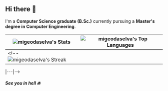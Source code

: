 ## Hi there 👋

I'm a **Computer Science graduate (B.Sc.)** currently pursuing a **Master's degree in Computer Engineering**.

| ![migeodaselva's Stats](https://github-readme-stats.vercel.app/api?username=migeodaselva&theme=dark&show_icons=true&hide_border=true&count_private=true) | ![migeodaselva's Top Languages](https://github-readme-stats.vercel.app/api/top-langs/?username=migeodaselva&theme=dark&show_icons=true&hide_border=true&layout=compact) |
|---|---|
<!--![migeodaselva's Streak](https://github-readme-streak-stats.herokuapp.com/?user=migeodaselva&theme=dark&hide_border=true) |

|---|-->


<!--
**migeodaselva/migeodaselva** is a ✨ _special_ ✨ repository because its `README.md` (this file) appears on your GitHub profile.

Here are some ideas to get you started:

- 🔭 I’m currently working on ...
- 🌱 I’m currently learning ...
- 👯 I’m looking to collaborate on ...
- 🤔 I’m looking for help with ...
- 💬 Ask me about ...
- 📫 How to reach me: ...
- 😄 Pronouns: ...
- ⚡ Fun fact: ...
-->
##### _See you in hell_ 🔥
